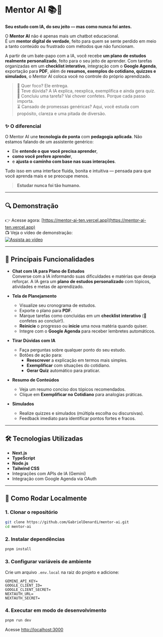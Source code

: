 # Mentor AI 📚🤖  
**Seu estudo com IA, do seu jeito — mas como nunca foi antes.**

O **Mentor AI** não é apenas mais um chatbot educacional.  
É um **mentor digital de verdade**, feito para quem se sente perdido em meio a tanto conteúdo ou frustrado com métodos que não funcionam.

A partir de um bate-papo com a IA, você recebe **um plano de estudos realmente personalizado**, feito para o seu jeito de aprender. Com tarefas organizadas em um **checklist interativo**, integração com o **Google Agenda**, exportação para **PDF**, além de **resumos, exemplos do cotidiano, quizzes e simulados**, o Mentor AI coloca você no controle do próprio aprendizado.

> 🎯 Quer foco? Ele entrega.  
> 💬 Teve dúvida? A IA explica, reexplica, exemplifica e ainda gera quiz.  
> 🎉 Concluiu uma tarefa? Vai chover confetes. Porque cada passo importa.  
> ⏳ Cansado de promessas genéricas? Aqui, você estuda com propósito, clareza e uma pitada de diversão.

### ✨ O diferencial

O Mentor AI une **tecnologia de ponta** com **pedagogia aplicada**. Não estamos falando de um assistente genérico:  
- Ele **entende o que você precisa aprender**,  
- **como você prefere aprender**,  
- e **ajusta o caminho com base nas suas interações**.

Tudo isso em uma interface fluida, bonita e intuitiva — pensada para que você aprenda mais e se preocupe menos.

> **Estudar nunca foi tão humano.**

---

## 🔍 Demonstração

👉 Acesse agora: [https://mentor-ai-ten.vercel.app](https://mentor-ai-ten.vercel.app)  
📺 Veja o vídeo de demonstração:  
[![Assista ao vídeo](https://img.youtube.com/vi/UJ3NWgqLHSk/hqdefault.jpg)](https://www.youtube.com/watch?v=UJ3NWgqLHSk)

---

## 🎯 Principais Funcionalidades

- **Chat com IA para Plano de Estudos**  
  Converse com a IA informando suas dificuldades e matérias que deseja reforçar. A IA gera um **plano de estudos personalizado** com tópicos, atividades e metas de aprendizado.

- **Tela de Planejamento**  
  - Visualize seu cronograma de estudos.  
  - Exporte o plano para **PDF**.  
  - Marque tarefas como concluídas em um **checklist interativo** (🎉 confetes ao concluir!).  
  - **Reinicie** o progresso ou **inicie** uma nova matéria quando quiser.  
  - Integre com o **Google Agenda** para receber lembretes automáticos.

- **Tirar Dúvidas com IA**  
  - Faça perguntas sobre qualquer ponto do seu estudo.  
  - Botões de ação para:  
    - **Reescrever** a explicação em termos mais simples.  
    - **Exemplificar** com situações do cotidiano.  
    - **Gerar Quiz** automático para praticar.

- **Resumo de Conteúdos**  
  - Veja um resumo conciso dos tópicos recomendados.  
  - Clique em **Exemplificar no Cotidiano** para analogias práticas.

- **Simulados**  
  - Realize quizzes e simulados (múltipla escolha ou discursivas).  
  - Feedback imediato para identificar pontos fortes e fracos.

---

## 🛠 Tecnologias Utilizadas

- **Next.js**  
- **TypeScript**  
- **Node.js**  
- **Tailwind CSS**  
- Integrações com APIs de IA (Gemini)  
- Integração com Google Agenda via OAuth

---

## 🚀 Como Rodar Localmente

### 1. Clonar o repositório
```bash
git clone https://github.com/GabrielDenardi/mentor-ai.git
cd mentor-ai
```

### 2. Instalar dependências
```bash
pnpm install
```

### 3. Configurar variáveis de ambiente

Crie um arquivo `.env.local` na raiz do projeto e adicione:

```env
GEMINI_API_KEY=
GOOGLE_CLIENT_ID=
GOOGLE_CLIENT_SECRET=
NEXTAUTH_URL=
NEXTAUTH_SECRET=
```

### 4. Executar em modo de desenvolvimento
```bash
pnpm run dev
```

Acesse [http://localhost:3000](http://localhost:3000)
